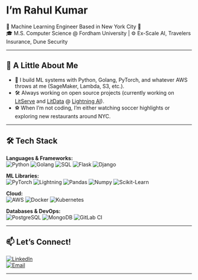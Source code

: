 # I’m Rahul Kumar

🚀 Machine Learning Engineer Based in New York City 🗽<br>
🎓 M.S. Computer Science @ Fordham University | ⚙️ Ex-Scale AI, Travelers Insurance, Dune Security

---

## 🌱 A Little About Me
- 🧰 I build ML systems with Python, Golang, PyTorch, and whatever AWS throws at me (SageMaker, Lambda, S3, etc.).
- 🛠️ Always working on open source projects (currently working on [LitServe](https://github.com/Lightning-AI/LitServe) and [LitData](https://github.com/Lightning-AI/LitData) @ [Lightning AI](https://github.com/Lightning-AI)).
- ⚽ When I’m not coding, I’m either watching soccer highlights or exploring new restaurants around NYC.
---

## 🛠️ Tech Stack

**Languages & Frameworks:**  
![Python](https://img.shields.io/badge/Python-333?style=flat&logo=python)
![Golang](https://img.shields.io/badge/Go-333?style=flat&logo=go)
![SQL](https://img.shields.io/badge/SQL-333?style=flat&logo=postgresql)
![Flask](https://img.shields.io/badge/Flask-333?style=flat&logo=flask)
![Django](https://img.shields.io/badge/Django-333?style=flat&logo=django)

**ML Libraries:** <br>
![PyTorch](https://img.shields.io/badge/PyTorch-333?style=flat&logo=pytorch)
![Lightning](https://img.shields.io/badge/-Lightning-792ee5?logo=pytorchlightning&logoColor=white)
![Pandas](https://img.shields.io/badge/Pandas-333?style=flat&logo=pandas)
![Numpy](https://img.shields.io/badge/Numpy-333?style=flat&logo=numpy)
![Scikit-Learn](https://img.shields.io/badge/scikit--learn-F7931E?style=flat-square&logo=scikit-learn&logoColor=white)


**Cloud:**  
![AWS](https://img.shields.io/badge/AWS-333?style=flat&logo=amazonaws)
![Docker](https://img.shields.io/badge/Docker-333?style=flat&logo=docker)
![Kubernetes](https://img.shields.io/badge/Kubernetes-333?style=flat&logo=kubernetes)

**Databases & DevOps:**  
![PostgreSQL](https://img.shields.io/badge/PostgreSQL-333?style=flat&logo=postgresql)
![MongoDB](https://img.shields.io/badge/MongoDB-333?style=flat&logo=mongodb)
![GitLab CI](https://img.shields.io/badge/GitLab_CI/CD-333?style=flat&logo=gitlab)

---

## 📫 Let’s Connect!

[![LinkedIn](https://img.shields.io/badge/-LinkedIn-0A66C2?style=flat&logo=linkedin&logoColor=white)](https://linkedin.com/in/kumarrah)  
[![Email](https://img.shields.io/badge/-Gmail-D14836?style=flat&logo=gmail&logoColor=white)](mailto:kumarrah2002@gmail.com)

---

